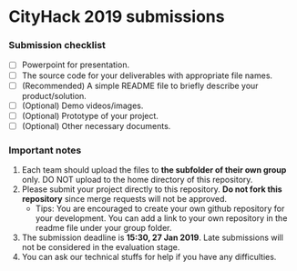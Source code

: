 # CityHack 2019 submissions

### Submission checklist
- [ ] Powerpoint for presentation.
- [ ] The source code for your deliverables with appropriate file names.
- [ ] (Recommended) A simple README file to briefly describe your product/solution.
- [ ] (Optional) Demo videos/images.
- [ ] (Optional) Prototype of your project.
- [ ] (Optional) Other necessary documents.

### Important notes
1. Each team should upload the files to **the subfolder of their own group** only. DO NOT upload to the home directory of this repository.
2. Please submit your project directly to this repository. **Do not fork this repository** since merge requests will not be approved.
    - Tips: You are encouraged to create your own github repository for your development. You can add a link to your own repository in the readme file under your group folder.
3. The submission deadline is **15:30, 27 Jan 2019**. Late submissions will not be considered in the evaluation stage.
4. You can ask our technical stuffs for help if you have any difficulties.
